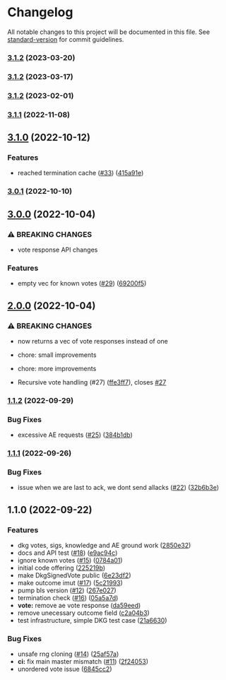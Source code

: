 # Changelog

All notable changes to this project will be documented in this file. See [standard-version](https://github.com/conventional-changelog/standard-version) for commit guidelines.

### [3.1.2](https://github.com/maidsafe/sn_sdkg/compare/v3.1.1...v3.1.2) (2023-03-20)

### [3.1.2](https://github.com/maidsafe/sn_sdkg/compare/v3.1.1...v3.1.2) (2023-03-17)

### [3.1.2](https://github.com/maidsafe/sn_sdkg/compare/v3.1.1...v3.1.2) (2023-02-01)

### [3.1.1](https://github.com/maidsafe/sn_sdkg/compare/v3.1.0...v3.1.1) (2022-11-08)

## [3.1.0](https://github.com/maidsafe/sn_sdkg/compare/v3.0.1...v3.1.0) (2022-10-12)


### Features

* reached termination cache ([#33](https://github.com/maidsafe/sn_sdkg/issues/33)) ([415a91e](https://github.com/maidsafe/sn_sdkg/commit/415a91e5c555dfdda9cf367839a7f76889a2e069))

### [3.0.1](https://github.com/maidsafe/sn_sdkg/compare/v3.0.0...v3.0.1) (2022-10-10)

## [3.0.0](https://github.com/maidsafe/sn_sdkg/compare/v2.0.0...v3.0.0) (2022-10-04)


### ⚠ BREAKING CHANGES

* vote response API changes

### Features

* empty vec for known votes ([#29](https://github.com/maidsafe/sn_sdkg/issues/29)) ([69200f5](https://github.com/maidsafe/sn_sdkg/commit/69200f59440a0644e02d179bcdde3f63ac7ef4d5))

## [2.0.0](https://github.com/maidsafe/sn_sdkg/compare/v1.1.2...v2.0.0) (2022-10-04)


### ⚠ BREAKING CHANGES

* now returns a vec of vote responses instead of one

* chore: small improvements

* chore: more improvements

* Recursive vote handling (#27) ([ffe3ff7](https://github.com/maidsafe/sn_sdkg/commit/ffe3ff7a011a2dbe2eb3b2c6dd357e4b0e111e2c)), closes [#27](https://github.com/maidsafe/sn_sdkg/issues/27)

### [1.1.2](https://github.com/maidsafe/sn_sdkg/compare/v1.1.1...v1.1.2) (2022-09-29)


### Bug Fixes

* excessive AE requests ([#25](https://github.com/maidsafe/sn_sdkg/issues/25)) ([384b1db](https://github.com/maidsafe/sn_sdkg/commit/384b1dbb24ab972def016bc6a6b4abe365faf259))

### [1.1.1](https://github.com/maidsafe/sn_sdkg/compare/v1.1.0...v1.1.1) (2022-09-26)


### Bug Fixes

* issue when we are last to ack, we dont send allacks ([#22](https://github.com/maidsafe/sn_sdkg/issues/22)) ([32b6b3e](https://github.com/maidsafe/sn_sdkg/commit/32b6b3ee9b6a40c5e53a703861d61373dfd5b691))

## 1.1.0 (2022-09-22)


### Features

* dkg votes, sigs, knowledge and AE ground work ([2850e32](https://github.com/maidsafe/sn_sdkg/commit/2850e324fac8ebc8586697950b060d8e681f9389))
* docs and API test ([#18](https://github.com/maidsafe/sn_sdkg/issues/18)) ([e9ac94c](https://github.com/maidsafe/sn_sdkg/commit/e9ac94c36b08e6cbb65c15b187a9f3595bd06e41))
* ignore known votes ([#15](https://github.com/maidsafe/sn_sdkg/issues/15)) ([0784a01](https://github.com/maidsafe/sn_sdkg/commit/0784a01ca9df5a320a449219b3296c65286516dd))
* initial code offering ([225219b](https://github.com/maidsafe/sn_sdkg/commit/225219b1869231e42a60d512566102b0d31ee62a))
* make DkgSignedVote public ([6e23df2](https://github.com/maidsafe/sn_sdkg/commit/6e23df215e8108d1c98d97ca9de42f99578e216a))
* make outcome imut ([#17](https://github.com/maidsafe/sn_sdkg/issues/17)) ([5c21993](https://github.com/maidsafe/sn_sdkg/commit/5c2199353cfe0b3c0e88e206a409e505bd807310))
* pump bls version ([#12](https://github.com/maidsafe/sn_sdkg/issues/12)) ([267e027](https://github.com/maidsafe/sn_sdkg/commit/267e0273f941e5bc5f1c52e55543bb3c6f4c8b6a))
* termination check ([#16](https://github.com/maidsafe/sn_sdkg/issues/16)) ([05a5a7d](https://github.com/maidsafe/sn_sdkg/commit/05a5a7d6494df97a323956983582cf9ffdc8e297))
* **vote:** remove ae vote response ([da59eed](https://github.com/maidsafe/sn_sdkg/commit/da59eed52aeb1d6199e457085575d680eb8bec4b))
* remove unecessary outcome field ([c2a04b3](https://github.com/maidsafe/sn_sdkg/commit/c2a04b34b0e3b4577456eaf9ac9eafa05bcc3547))
* test infrastructure, simple DKG test case ([21a6630](https://github.com/maidsafe/sn_sdkg/commit/21a6630f13a04842e7cfc1a66dfcf37d9823784b))


### Bug Fixes

* unsafe rng cloning ([#14](https://github.com/maidsafe/sn_sdkg/issues/14)) ([25af57a](https://github.com/maidsafe/sn_sdkg/commit/25af57ae77ccdb6da48ba26e983cb570aaf6e5e1))
* **ci:** fix main master mismatch ([#11](https://github.com/maidsafe/sn_sdkg/issues/11)) ([2f24053](https://github.com/maidsafe/sn_sdkg/commit/2f2405328d666770cedc410124b3ce389735d13a))
* unordered vote issue ([6845cc2](https://github.com/maidsafe/sn_sdkg/commit/6845cc292b8260b22589893cfde60655d4c54b2e))

